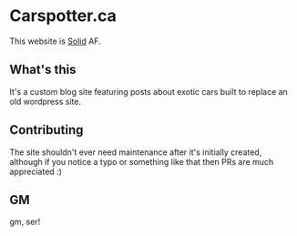 # Carspotter.ca

This website is [Solid](https://solidjs.com) AF.

## What's this

It's a custom blog site featuring posts about exotic cars built to replace an old wordpress site.

## Contributing

The site shouldn't ever need maintenance after it's initially created, although if you notice a typo or something like that then PRs are much appreciated :)

## GM

gm, ser!
